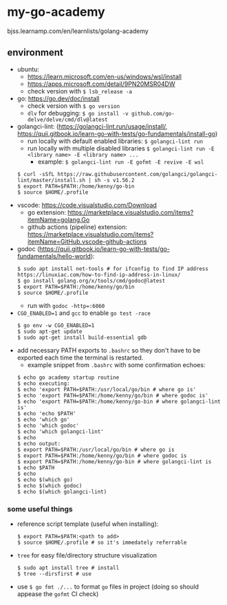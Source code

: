 # my-go-academy
bjss.learnamp.com/en/learnlists/golang-academy

## environment
* ubuntu:
  * https://learn.microsoft.com/en-us/windows/wsl/install
  * https://apps.microsoft.com/detail/9PN20MSR04DW
  * check version with `$ lsb_release -a`
* go: https://go.dev/doc/install
  * check version with `$ go version`
  * `dlv` for debugging: `$ go install -v github.com/go-delve/delve/cmd/dlv@latest`
* golangci-lint: (https://golangci-lint.run/usage/install/, https://quii.gitbook.io/learn-go-with-tests/go-fundamentals/install-go)
  * run locally with default enabled libraries: `$ golangci-lint run`
  * run locally with multiple disabled libraries `$ golangci-lint run -E <library name> -E <library name> ...`
    * example: `$ golangci-lint run -E gofmt -E revive -E wsl`
  ```
  $ curl -sSfL https://raw.githubusercontent.com/golangci/golangci-lint/master/install.sh | sh -s v1.56.2
  $ export PATH=$PATH:/home/kenny/go-bin
  $ source $HOME/.profile
  ```
* vscode: https://code.visualstudio.com/Download
  * go extension: https://marketplace.visualstudio.com/items?itemName=golang.Go
  * github actions (pipeline) extension: https://marketplace.visualstudio.com/items?itemName=GitHub.vscode-github-actions
* godoc (https://quii.gitbook.io/learn-go-with-tests/go-fundamentals/hello-world):
  ```
  $ sudo apt install net-tools # for ifconfig to find IP address https://linuxiac.com/how-to-find-ip-address-in-linux/
  $ go install golang.org/x/tools/cmd/godoc@latest
  $ export PATH=$PATH:/home/kenny/go/bin
  $ source $HOME/.profile
  ```
  * run with `godoc -http=:6060`
* `CGO_ENABLED=1` and `gcc` to enable `go test -race`
  ```
  $ go env -w CGO_ENABLED=1
  $ sudo apt-get update
  $ sudo apt-get install build-essential gdb
  ```
* add necessary PATH exports to `.bashrc` so they don't have to be exported each time the terminal is restarted.
  * example snippet from `.bashrc` with some confirmation echoes:
  ```
  $ echo go academy startup routine
  $ echo executing:
  $ echo 'export PATH=$PATH:/usr/local/go/bin # where go is'
  $ echo 'export PATH=$PATH:/home/kenny/go/bin # where godoc is'
  $ echo 'export PATH=$PATH:/home/kenny/go-bin # where golangci-lint is'
  $ echo 'echo $PATH'
  $ echo 'which go'
  $ echo 'which godoc'
  $ echo 'which golangci-lint'
  $ echo
  $ echo output:
  $ export PATH=$PATH:/usr/local/go/bin # where go is
  $ export PATH=$PATH:/home/kenny/go/bin # where godoc is
  $ export PATH=$PATH:/home/kenny/go-bin # where golangci-lint is
  $ echo $PATH
  $ echo
  $ echo $(which go)
  $ echo $(which godoc)
  $ echo $(which golangci-lint)
  ```

### some useful things

* reference script template (useful when installing):
  ```
  $ export PATH=$PATH:<path to add>
  $ source $HOME/.profile # so it's immedately referrable
  ```
* `tree` for easy file/directory structure visualization
  ```
  $ sudo apt install tree # install
  $ tree --dirsfirst # use
  ```
* use `$ go fmt ./...` to format `go` files in project (doing so should appease the `gofmt` CI check)
